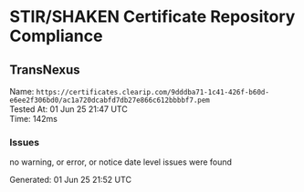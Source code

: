 # STIR/SHAKEN Certificate Repository Compliance

## TransNexus

Name: `https://certificates.clearip.com/9dddba71-1c41-426f-b60d-e6ee2f306bd0/ac1a720dcabfd7db27e866c612bbbbf7.pem`\
Tested At: 01 Jun 25 21:47 UTC\
Time: 142ms

### Issues

no warning, or error, or notice date level issues were found

Generated: 01 Jun 25 21:52 UTC